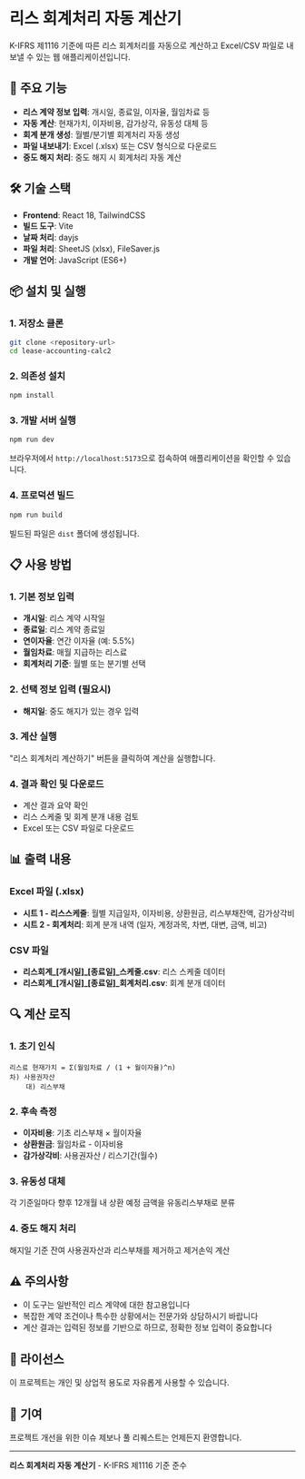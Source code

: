 # 리스 회계처리 자동 계산기

K-IFRS 제1116 기준에 따른 리스 회계처리를 자동으로 계산하고 Excel/CSV 파일로 내보낼 수 있는 웹 애플리케이션입니다.

## 🎯 주요 기능

- **리스 계약 정보 입력**: 개시일, 종료일, 이자율, 월임차료 등
- **자동 계산**: 현재가치, 이자비용, 감가상각, 유동성 대체 등
- **회계 분개 생성**: 월별/분기별 회계처리 자동 생성
- **파일 내보내기**: Excel (.xlsx) 또는 CSV 형식으로 다운로드
- **중도 해지 처리**: 중도 해지 시 회계처리 자동 계산

## 🛠️ 기술 스택

- **Frontend**: React 18, TailwindCSS
- **빌드 도구**: Vite
- **날짜 처리**: dayjs
- **파일 처리**: SheetJS (xlsx), FileSaver.js
- **개발 언어**: JavaScript (ES6+)

## 📦 설치 및 실행

### 1. 저장소 클론

```bash
git clone <repository-url>
cd lease-accounting-calc2
```

### 2. 의존성 설치

```bash
npm install
```

### 3. 개발 서버 실행

```bash
npm run dev
```

브라우저에서 `http://localhost:5173`으로 접속하여 애플리케이션을 확인할 수 있습니다.

### 4. 프로덕션 빌드

```bash
npm run build
```

빌드된 파일은 `dist` 폴더에 생성됩니다.

## 📋 사용 방법

### 1. 기본 정보 입력
- **개시일**: 리스 계약 시작일
- **종료일**: 리스 계약 종료일
- **연이자율**: 연간 이자율 (예: 5.5%)
- **월임차료**: 매월 지급하는 리스료
- **회계처리 기준**: 월별 또는 분기별 선택

### 2. 선택 정보 입력 (필요시)
- **해지일**: 중도 해지가 있는 경우 입력

### 3. 계산 실행
"리스 회계처리 계산하기" 버튼을 클릭하여 계산을 실행합니다.

### 4. 결과 확인 및 다운로드
- 계산 결과 요약 확인
- 리스 스케줄 및 회계 분개 내용 검토
- Excel 또는 CSV 파일로 다운로드

## 📊 출력 내용

### Excel 파일 (.xlsx)
- **시트 1 - 리스스케줄**: 월별 지급일자, 이자비용, 상환원금, 리스부채잔액, 감가상각비
- **시트 2 - 회계처리**: 회계 분개 내역 (일자, 계정과목, 차변, 대변, 금액, 비고)

### CSV 파일
- **리스회계_[개시일]_[종료일]_스케줄.csv**: 리스 스케줄 데이터
- **리스회계_[개시일]_[종료일]_회계처리.csv**: 회계 분개 데이터

## 🔍 계산 로직

### 1. 초기 인식
```
리스료 현재가치 = Σ(월임차료 / (1 + 월이자율)^n)
차) 사용권자산
    대) 리스부채
```

### 2. 후속 측정
- **이자비용**: 기초 리스부채 × 월이자율
- **상환원금**: 월임차료 - 이자비용
- **감가상각비**: 사용권자산 / 리스기간(월수)

### 3. 유동성 대체
각 기준일마다 향후 12개월 내 상환 예정 금액을 유동리스부채로 분류

### 4. 중도 해지 처리
해지일 기준 잔여 사용권자산과 리스부채를 제거하고 제거손익 계산

## ⚠️ 주의사항

- 이 도구는 일반적인 리스 계약에 대한 참고용입니다
- 복잡한 계약 조건이나 특수한 상황에서는 전문가와 상담하시기 바랍니다
- 계산 결과는 입력된 정보를 기반으로 하므로, 정확한 정보 입력이 중요합니다

## 📄 라이선스

이 프로젝트는 개인 및 상업적 용도로 자유롭게 사용할 수 있습니다.

## 🤝 기여

프로젝트 개선을 위한 이슈 제보나 풀 리퀘스트는 언제든지 환영합니다.

---

**리스 회계처리 자동 계산기** - K-IFRS 제1116 기준 준수 
